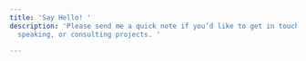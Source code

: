 ```yaml
---
title: 'Say Hello! '
description: 'Please send me a quick note if you’d like to get in touch about my writing,
  speaking, or consulting projects. '

---
```

